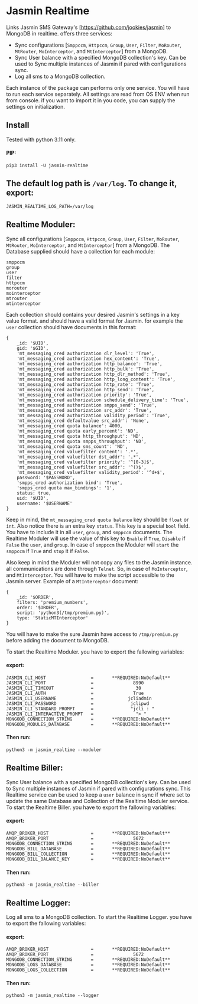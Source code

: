 # Jasmin Realtime

Links Jasmin SMS Gateway's [https://github.com/jookies/jasmin] to MongoDB in realtime.
offers three services:
- Sync configurations [`Smppccm`, `Httpccm`, `Group`, `User`, `Filter`, `MoRouter`, `MtRouter`, `MoInterceptor`, and `MtInterceptor`] from a MongoDB.
- Sync User balance with a specified MongoDB collection's key. Can be used to Sync multiple instances of Jasmin if pared with configurations sync.
- Log all sms to a MongoDB collection.

Each instance of the package can performs only one service. You will have to run each service separately. All settings are read from OS ENV when run from console. if you want to import it in you code, you can supply the settings on initialization.

## Install
Tested with python 3.11 only.
#### PIP:
```
pip3 install -U jasmin-realtime
```

## The default log path is `/var/log`. To change it, export:
```
JASMIN_REALTIME_LOG_PATH=/var/log
```

## Realtime Moduler:
Sync all configurations [`Smppccm`, `Httpccm`, `Group`, `User`, `Filter`, `MoRouter`, `MtRouter`, `MoInterceptor`, and `MtInterceptor`] from a MongoDB.
The Database supplied should have a collection for each module:
```
smppccm
group
user
filter
httpccm
morouter
mointerceptor
mtrouter
mtinterceptor
```
Each collection should contains your desired Jasmin's settings in a key value format. and should have a valid format for Jasmin. for example the `user` collection should have documents in this format:
```
{
    _id: '$UID',
    gid: '$GID',
    'mt_messaging_cred authorization dlr_level': 'True',
    'mt_messaging_cred authorization hex_content': 'True',
    'mt_messaging_cred authorization http_balance': 'True',
    'mt_messaging_cred authorization http_bulk': 'True',
    'mt_messaging_cred authorization http_dlr_method': 'True',
    'mt_messaging_cred authorization http_long_content': 'True',
    'mt_messaging_cred authorization http_rate': 'True',
    'mt_messaging_cred authorization http_send': 'True',
    'mt_messaging_cred authorization priority': 'True',
    'mt_messaging_cred authorization schedule_delivery_time': 'True',
    'mt_messaging_cred authorization smpps_send': 'True',
    'mt_messaging_cred authorization src_addr': 'True',
    'mt_messaging_cred authorization validity_period': 'True',
    'mt_messaging_cred defaultvalue src_addr': 'None',
    'mt_messaging_cred quota balance': 4000,
    'mt_messaging_cred quota early_percent': 'ND',
    'mt_messaging_cred quota http_throughput': 'ND',
    'mt_messaging_cred quota smpps_throughput': 'ND',
    'mt_messaging_cred quota sms_count': 'ND',
    'mt_messaging_cred valuefilter content': '.*',
    'mt_messaging_cred valuefilter dst_addr': '.*',
    'mt_messaging_cred valuefilter priority': '^[0-3]$',
    'mt_messaging_cred valuefilter src_addr': '^()$',
    'mt_messaging_cred valuefilter validity_period': '^d+$',
    password: '$PASSWORD',
    'smpps_cred authorization bind': 'True',
    'smpps_cred quota max_bindings': '1',
    status: true,
    uid: '$UID',
    username: '$USERNAME'
}
```
Keep in mind, the `mt_messaging_cred quota balance` key should be `float` or `int`.
Also notice there is an extra key `status`. This key is a special `bool` field. You have to include it in all `user`, `group`, and `smppccm` documents. The Realtime Moduler will use the value of this key to `Enable` if `True`, `Disable` if `False` the `user`, and `group`. In case of `smppccm` the Moduler will `start` the `smppccm` if `True` and `stop` it if `False`.

Also keep in mind the Moduler will not copy any files to the Jasmin instance. all communications are done through `Telnet`. So, in case of `MoInterceptor`, and `MtInterceptor`. You will have to make the script accessible to the Jasmin server. Example of a `MtInterceptor` document:
```
{
    _id: '$ORDER',
    filters: 'premium_numbers',
    order: '$ORDER',
    script: 'python3(/tmp/premium.py)',
    type: 'StaticMTInterceptor'
}
```
You will have to make the sure Jasmin have access to `/tmp/premium.py` before adding the document to MongoDB.


To start the Realtime Moduler. you have to export the fallowing variables:

#### export:
```
JASMIN_CLI_HOST                 =       **REQUIRED:NoDefault**
JASMIN_CLI_PORT                 =               8990
JASMIN_CLI_TIMEOUT              =                30
JASMIN_CLI_AUTH                 =               True
JASMIN_CLI_USERNAME             =             jcliadmin
JASMIN_CLI_PASSWORD             =              jclipwd
JASMIN_CLI_STANDARD_PROMPT      =              "jcli : "
JASMIN_CLI_INTERACTIVE_PROMPT   =                "> "
MONGODB_CONNECTION_STRING       =       **REQUIRED:NoDefault**
MONGODB_MODULES_DATABASE        =       **REQUIRED:NoDefault**
```
#### Then run:
```
python3 -m jasmin_realtime --moduler
```


## Realtime Biller:
Sync User balance with a specified MongoDB collection's key. Can be used to Sync multiple instances of Jasmin if pared with configurations sync. This Realtime service can be used to keep a `user` balance in sync if where set to update the same Database and Collection of the Realtime Moduler service.
To start the Realtime Biller. you have to export the fallowing variables:

#### export:
```
AMQP_BROKER_HOST                =       **REQUIRED:NoDefault**
AMQP_BROKER_PORT                =               5672
MONGODB_CONNECTION_STRING       =       **REQUIRED:NoDefault**
MONGODB_BILL_DATABASE           =       **REQUIRED:NoDefault**
MONGODB_BILL_COLLECTION         =       **REQUIRED:NoDefault**
MONGODB_BILL_BALANCE_KEY        =       **REQUIRED:NoDefault**
```
#### Then run:
```
python3 -m jasmin_realtime --biller
```


## Realtime Logger:
Log all sms to a MongoDB collection.
To start the Realtime Logger. you have to export the fallowing variables:

#### export:
```
AMQP_BROKER_HOST                =       **REQUIRED:NoDefault**
AMQP_BROKER_PORT                =               5672
MONGODB_CONNECTION_STRING       =       **REQUIRED:NoDefault**
MONGODB_LOGS_DATABASE           =       **REQUIRED:NoDefault**
MONGODB_LOGS_COLLECTION         =       **REQUIRED:NoDefault**
```
#### Then run:
```
python3 -m jasmin_realtime --logger
```
